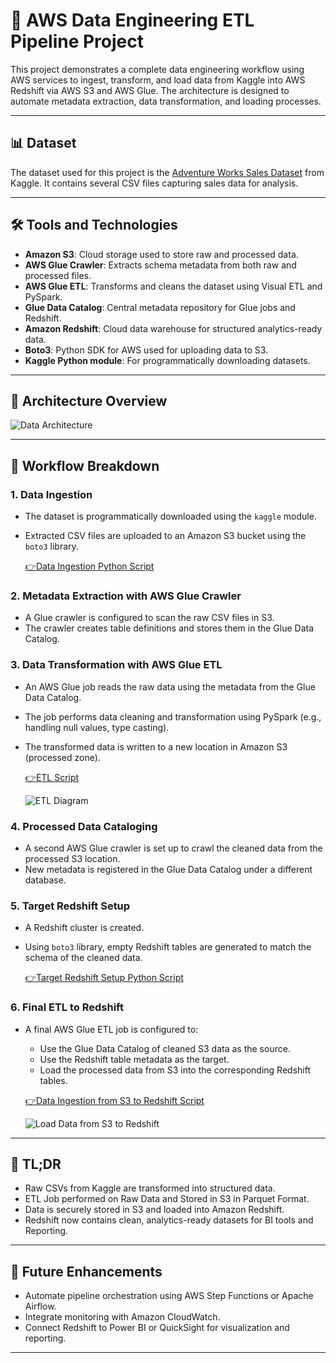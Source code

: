 # 🧱 AWS Data Engineering ETL Pipeline Project

This project demonstrates a complete data engineering workflow using AWS services to ingest, transform, and load data from Kaggle into AWS Redshift via AWS S3 and AWS Glue. The architecture is designed to automate metadata extraction, data transformation, and loading processes.

---

## 📊 Dataset

The dataset used for this project is the [Adventure Works Sales Dataset](https://www.kaggle.com/datasets/ukveteran/adventure-works) from Kaggle. It contains several CSV files capturing sales data for analysis.

---



## 🛠️ Tools and Technologies

- **Amazon S3**: Cloud storage used to store raw and processed data.
- **AWS Glue Crawler**: Extracts schema metadata from both raw and processed files.
- **AWS Glue ETL**: Transforms and cleans the dataset using Visual ETL and  PySpark.
- **Glue Data Catalog**: Central metadata repository for Glue jobs and Redshift.
- **Amazon Redshift**: Cloud data warehouse for structured analytics-ready data.
- **Boto3**: Python SDK for AWS used for uploading data to S3.
- **Kaggle Python module**: For programmatically downloading datasets.

---

## 🧩 Architecture Overview

![Data Architecture](Data_Architecture.png)

---

## 🔄 Workflow Breakdown

### 1. Data Ingestion

- The dataset is programmatically downloaded using the `kaggle` module.
- Extracted CSV files are uploaded to an Amazon S3 bucket using the `boto3` library.

  [👉Data Ingestion Python Script](Kaggle_to_S3_using_boto3.ipynb)

### 2. Metadata Extraction with AWS Glue Crawler

- A Glue crawler is configured to scan the raw CSV files in S3.
- The crawler creates table definitions and stores them in the Glue Data Catalog.

### 3. Data Transformation with AWS Glue ETL

- An AWS Glue job reads the raw data using the metadata from the Glue Data Catalog.
- The job performs data cleaning and transformation using PySpark (e.g., handling null values, type casting).
- The transformed data is written to a new location in Amazon S3 (processed zone).

  [👉ETL Script](AW_ETL_Job.ipynb)

  ![ETL Diagram](ETL_Diagram.png)

### 4. Processed Data Cataloging

- A second AWS Glue crawler is set up to crawl the cleaned data from the processed S3 location.
- New metadata is registered in the Glue Data Catalog under a different database.

### 5. Target Redshift Setup

- A Redshift cluster is created.
- Using `boto3` library, empty Redshift tables are generated to match the schema of the cleaned data.

  [👉Target Redshift Setup Python Script](Redshift_Table_Creation_ETL_Job.ipynb)

### 6. Final ETL to Redshift

- A final AWS Glue ETL job is configured to:
  - Use the Glue Data Catalog of cleaned S3 data as the source.
  - Use the Redshift table metadata as the target.
  - Load the processed data from S3 into the corresponding Redshift tables.

  [👉Data Ingestion from S3 to Redshift Script](Load_From_S3_to_Redshift_ETL_Job.ipynb)

  ![Load Data from S3 to Redshift](Load_From_S3_to_Redshift_ETL_Job.png)

---

## 🎯 TL;DR

- Raw CSVs from Kaggle are transformed into structured data.
- ETL Job performed on Raw Data and Stored in S3 in Parquet Format.
- Data is securely stored in S3 and loaded into Amazon Redshift.
- Redshift now contains clean, analytics-ready datasets for BI tools and Reporting.

---

## 🚀 Future Enhancements

- Automate pipeline orchestration using AWS Step Functions or Apache Airflow.
- Integrate monitoring with Amazon CloudWatch.
- Connect Redshift to Power BI or QuickSight for visualization and reporting.

---
